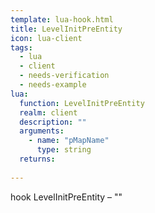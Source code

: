 ```yaml
---
template: lua-hook.html
title: LevelInitPreEntity
icon: lua-client
tags:
  - lua
  - client
  - needs-verification
  - needs-example
lua:
  function: LevelInitPreEntity
  realm: client
  description: ""
  arguments:
    - name: "pMapName"
      type: string
  returns:
    
---
```


<div class="lua__search__keywords">
hook LevelInitPreEntity &#x2013; ""
</div>
